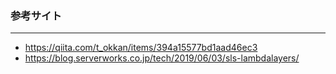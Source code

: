 ### 参考サイト
---
- https://qiita.com/t_okkan/items/394a15577bd1aad46ec3
- https://blog.serverworks.co.jp/tech/2019/06/03/sls-lambdalayers/
